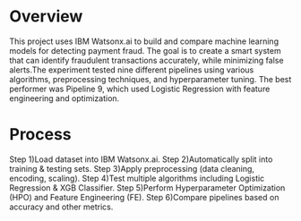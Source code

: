 # Overview
This project uses IBM Watsonx.ai to build and compare machine learning models for detecting payment fraud. The goal is to create a smart system that can identify fraudulent transactions accurately, while minimizing false alerts.The experiment tested nine different pipelines using various algorithms, preprocessing techniques, and hyperparameter tuning. The best performer was Pipeline 9, which used Logistic Regression with feature engineering and optimization.

# Process
Step 1)Load dataset into IBM Watsonx.ai.
Step 2)Automatically split into training & testing sets.
Step 3)Apply preprocessing (data cleaning, encoding, scaling).
Step 4)Test multiple algorithms including Logistic Regression & XGB Classifier.
Step 5)Perform Hyperparameter Optimization (HPO) and Feature Engineering (FE).
Step 6)Compare pipelines based on accuracy and other metrics.

